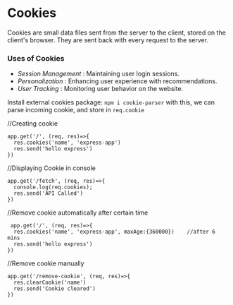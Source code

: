 # Cookies

Cookies are small data files sent from the server to the client, stored on the client's browser. They are sent back with every request to the server.

### Uses of Cookies
- *Session Management* : Maintaining user login sessions.
- *Personalization* : Enhancing user experience with recommendations.
- *User Tracking* : Monitoring user behavior on the website.

Install external cookies package: `npm i cookie-parser` with this, we can parse incoming cookie, and store in `req.cookie`

//Creating cookie
   
    app.get('/', (req, res)=>{
      res.cookies('name', 'express-app')
      res.send('hello express')
    })
    
//Displaying Cookie in console
   
    app.get('/fetch', (req, res)=>{
      console.log(req.cookies);
      res.send('API Called')
    })
    
 //Remove cookie automatically after certain time
    
     app.get('/', (req, res)=>{
      res.cookies('name', 'express-app', maxAge:{360000})    //after 6 mins
      res.send('hello express')
    })
    
//Remove cookie manually
   
    app.get('/remove-cookie', (req, res)=>{
      res.clearCookie('name')
      res.send('Cookie cleared')
    })

